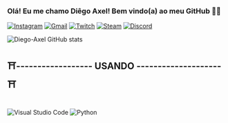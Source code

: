 ### Olá! Eu me chamo Diêgo Axel! Bem vindo(a) ao meu GitHub 👋😄

[![Instagram](https://img.shields.io/badge/Instagram-E4405F?style=for-the-badge&logo=instagram&logoColor=white)](https://www.instagram.com/)
[![Gmail](https://img.shields.io/badge/Gmail-D14836?style=for-the-badge&logo=gmail&logoColor=white)](https://www.bing.com/ck/a?!&&p=4740667362060c04JmltdHM9MTcwMTY0ODAwMCZpZ3VpZD0zM2Y4NTM4Ni0yMDEwLTZhOTEtMzQ3Yi00MDU0MjFjNjZiZTcmaW5zaWQ9NTE5Ng&ptn=3&ver=2&hsh=3&fclid=33f85386-2010-6a91-347b-405421c66be7&psq=gmail&u=a1aHR0cDovL21haWwuZ29vZ2xlLmNvbS9tYWlsP2hsPXB0LUJS&ntb=1)
[![Twitch](https://img.shields.io/badge/Twitch-9146FF?style=for-the-badge&logo=twitch&logoColor=white)](https://www.twitch.tv/amendoim_cr)
[![Steam](https://img.shields.io/badge/Steam-000000?style=for-the-badge&logo=steam&logoColor=white)](https://steamcommunity.com/profiles/76561199036132691/)
[![Discord](https://img.shields.io/badge/Discord-7289DA?style=for-the-badge&logo=discord&logoColor=white)](https://discordapp.com/users/axxell_)

![Diego-Axel GitHub stats](https://github-readme-stats.vercel.app/api?username=Diego-Axel&show_icons=true&theme=synthwave)

## ⛩️------------------ USANDO --------------------⛩️

<div style="display: inline_block"><br/>
    <img align="center" alt="Visual Studio Code" src="https://img.shields.io/badge/Visual_Studio_Code-0078D4?style=for-the-badge&logo=visual%20studio%20code&logoColor=white" />
    <img align="center" alt="Python" src="https://img.shields.io/badge/Python-3776AB?style=for-the-badge&logo=python&logoColor=white" />

</div>



